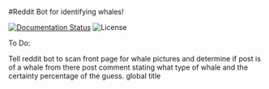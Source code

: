 #Reddit Bot for identifying whales!

[![Documentation Status](https://readthedocs.org/projects/whale-bot-redux/badge/?version=alpha)](https://whale-bot-redux.readthedocs.io/en/alpha/?badge=alpha)
![License](https://img.shields.io/github/license/jking323/Whale-Bot-ReDux)

To Do:

Tell reddit bot to scan front page for whale pictures and determine if post is of a whale
from there post comment stating what type of whale and the certainty percentage of the guess.
global title
 

